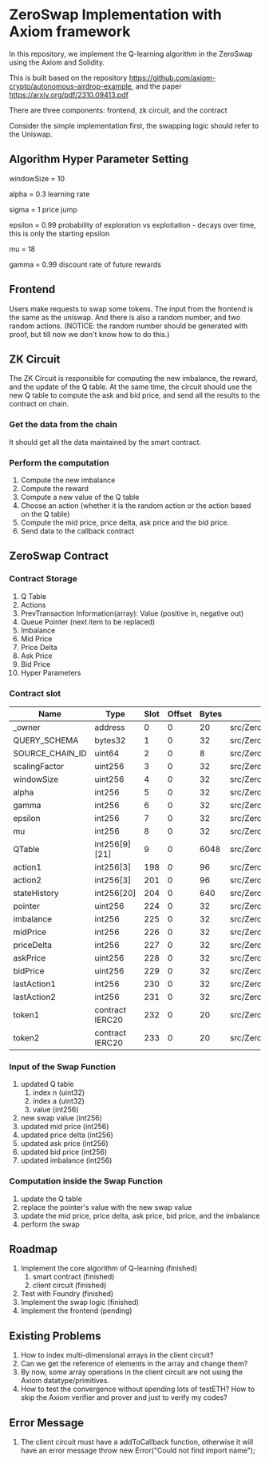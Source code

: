 # ZeroSwap Implementation with Axiom framework

In this repository, we implement the Q-learning algorithm in the ZeroSwap using the Axiom and Solidity. 

This is built based on the repository https://github.com/axiom-crypto/autonomous-airdrop-example, and the paper https://arxiv.org/pdf/2310.09413.pdf

There are three components: frontend, zk circuit, and the contract

Consider the simple implementation first, the swapping logic should refer to the Uniswap.

## Algorithm Hyper Parameter Setting

windowSize = 10

alpha = 0.3 learning rate

sigma = 1 price jump

epsilon = 0.99 probability of exploration vs exploitation - decays over time, this is only the starting epsilon

mu = 18

gamma = 0.99 discount rate of future rewards

## Frontend

Users make requests to swap some tokens. The input from the frontend is the same as the uniswap. And there is also a random number, and two random actions. (NOTICE: the random number should be generated with proof, but till now we don't know how to do this.)

## ZK Circuit

The ZK Circuit is responsible for computing the new imbalance, the reward, and the update of the Q table. At the same time, the circuit should use the new Q table to compute the ask and bid price, and send all the results to the contract on chain.

### Get the data from the chain

It should get all the data maintained by the smart contract.

### Perform the computation

1. Compute the new imbalance
2. Compute the reward
3. Compute a new value of the Q table
4. Choose an action (whether it is the random action or the action based on the Q table)
5. Compute the mid price, price delta, ask price and the bid price. 
6. Send data to the callback contract

## ZeroSwap Contract

### Contract Storage

1. Q Table
2. Actions
3. PrevTransaction Information(array): Value (positive in, negative out)
4. Queue Pointer (next item to be replaced)
5. Imbalance
6. Mid Price
7. Price Delta
8. Ask Price
9. Bid Price
10. Hyper Parameters

### Contract slot

| Name            | Type            | Slot | Offset | Bytes | Contract                  |
|-----------------|-----------------|------|--------|-------|---------------------------|
| _owner          | address         | 0    | 0      | 20    | src/ZeroSwap.sol:ZeroSwap |
| QUERY_SCHEMA    | bytes32         | 1    | 0      | 32    | src/ZeroSwap.sol:ZeroSwap |
| SOURCE_CHAIN_ID | uint64          | 2    | 0      | 8     | src/ZeroSwap.sol:ZeroSwap |
| scalingFactor   | uint256         | 3    | 0      | 32    | src/ZeroSwap.sol:ZeroSwap |
| windowSize      | uint256         | 4    | 0      | 32    | src/ZeroSwap.sol:ZeroSwap |
| alpha           | int256          | 5    | 0      | 32    | src/ZeroSwap.sol:ZeroSwap |
| gamma           | int256          | 6    | 0      | 32    | src/ZeroSwap.sol:ZeroSwap |
| epsilon         | int256          | 7    | 0      | 32    | src/ZeroSwap.sol:ZeroSwap |
| mu              | int256          | 8    | 0      | 32    | src/ZeroSwap.sol:ZeroSwap |
| QTable          | int256[9][21]   | 9    | 0      | 6048  | src/ZeroSwap.sol:ZeroSwap |
| action1         | int256[3]       | 198  | 0      | 96    | src/ZeroSwap.sol:ZeroSwap |
| action2         | int256[3]       | 201  | 0      | 96    | src/ZeroSwap.sol:ZeroSwap |
| stateHistory    | int256[20]      | 204  | 0      | 640   | src/ZeroSwap.sol:ZeroSwap |
| pointer         | uint256         | 224  | 0      | 32    | src/ZeroSwap.sol:ZeroSwap |
| imbalance       | int256          | 225  | 0      | 32    | src/ZeroSwap.sol:ZeroSwap |
| midPrice        | int256          | 226  | 0      | 32    | src/ZeroSwap.sol:ZeroSwap |
| priceDelta      | int256          | 227  | 0      | 32    | src/ZeroSwap.sol:ZeroSwap |
| askPrice        | uint256         | 228  | 0      | 32    | src/ZeroSwap.sol:ZeroSwap |
| bidPrice        | uint256         | 229  | 0      | 32    | src/ZeroSwap.sol:ZeroSwap |
| lastAction1     | int256          | 230  | 0      | 32    | src/ZeroSwap.sol:ZeroSwap |
| lastAction2     | int256          | 231  | 0      | 32    | src/ZeroSwap.sol:ZeroSwap |
| token1          | contract IERC20 | 232  | 0      | 20    | src/ZeroSwap.sol:ZeroSwap |
| token2          | contract IERC20 | 233  | 0      | 20    | src/ZeroSwap.sol:ZeroSwap |

### Input of the Swap Function

1. updated Q table
    1. index n (uint32)
    2. index a (uint32)
    3. value (int256)
2. new swap value (int256)
3. updated mid price (int256)
4. updated price delta (int256)
5. updated ask price (int256)
6. updated bid price (int256)
7. updated imbalance (int256)

### Computation inside the Swap Function

1. update the Q table
2. replace the pointer's value with the new swap value
3. update the mid price, price delta, ask price, bid price, and the imbalance
4. perform the swap

## Roadmap

1. Implement the core algorithm of Q-learning (finished)
    1. smart contract (finished)
    2. client circuit (finished)
2. Test with Foundry (finished)
3. Implement the swap logic (finished)
4. Implement the frontend (pending)

## Existing Problems

1. How to index multi-dimensional arrays in the client circuit?
2. Can we get the reference of elements in the array and change them?
3. By now, some array operations in the client circuit are not using the Axiom datatype/primitives.  
4. How to test the convergence without spending lots of testETH? How to skip the Axiom verifier and prover and just to verify my codes?

## Error Message

1. The client circuit must have a addToCallback function, otherwise it will have an error message throw new Error("Could not find import name");